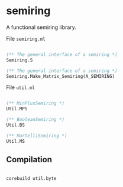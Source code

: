 semiring
========

A functional semiring library.

File `semiring.ml`

```ocaml

(** The general interface of a semiring *)
Semiring.S

(** The general interface of a semiring *)
Semiring.Make_Matrix_Semiring(A_SEMIRING)

```

File `util.ml`

```ocaml

(** MinPlusSemiring *)
Util.MPS

(** BooleanSemiring *)
Util.BS

(** MartelliSemiring *)
Util.MS

```

Compilation
-----------

```shell

corebuild util.byte

```
